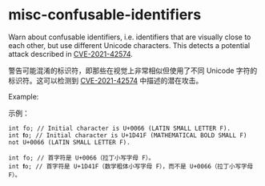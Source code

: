 # misc-confusable-identifiers

Warn about confusable identifiers, i.e. identifiers that are visually close to each other, but use different Unicode characters. This detects a potential attack described in [CVE-2021-42574](https://www.cve.org/CVERecord?id=CVE-2021-42574).

警告可能混淆的标识符，即那些在视觉上非常相似但使用了不同 Unicode 字符的标识符。这可以检测到 [CVE-2021-42574](https://www.cve.org/CVERecord?id=CVE-2021-42574) 中描述的潜在攻击。

Example:

示例：

```text
int fo; // Initial character is U+0066 (LATIN SMALL LETTER F).
int 𝐟o; // Initial character is U+1D41F (MATHEMATICAL BOLD SMALL F) not U+0066 (LATIN SMALL LETTER F).
```

```text
int fo; // 首字符是 U+0066（拉丁小写字母 F）。
int 𝐟o; // 首字符是 U+1D41F（数学粗体小写字母 F），而不是 U+0066（拉丁小写字母 F）。
```
